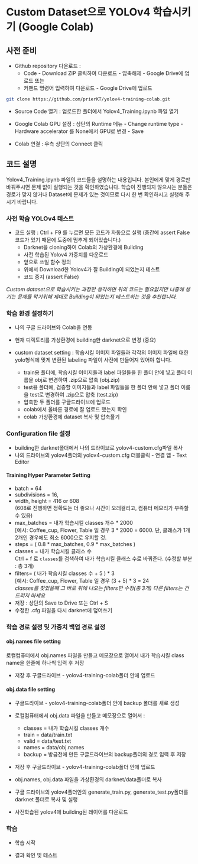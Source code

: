 # Custom Dataset으로 YOLOv4 학습시키기 (Google Colab)

## 사전 준비

* Github repository 다운로드 :
	* Code - Download ZIP 클릭하여 다운로드 - 압축해제 - Google Drive에 업로드 또는
	* 커맨드 명령어 입력하여 다운로드 - Google Drive에 업로드
```bash
git clone https://github.com/prierKT/yolov4-training-colab.git
```

* Source Code 열기 : 업로드한 폴더에서 Yolov4_Training.ipynb 파일 열기

* Google Colab GPU 설정 : 상단의 Runtime 메뉴 - Change runtime type - Hardware accelerator 를 None에서 GPU로 변경 - Save

* Colab 연결 : 우측 상단의 Connect 클릭

## 코드 설명
Yolov4_Training.ipynb 파일의 코드들을 설명하는 내용입니다. 본인에게 맞게 경로만 바꿔주시면 문제 없이 실행되는 것을 확인하였습니다. 학습이 진행되지 않으시는 분들은 경로가 맞지 않거나 Dataset에 문제가 있는 것이므로 다시 한 번 확인하시고 실행해 주시기 바랍니다.

### 사전 학습 YOLOv4 테스트

* 코드 실행 : Ctrl + F9 를 누르면 모든 코드가 자동으로 실행 (중간에 assert False 코드가 있기 때문에 도중에 멈추게 되어있습니다.)
	* Darknet을 cloning하여 Colab의 가상환경에 Building
	* 사전 학습된 Yolov4 가중치를 다운로드
	* 앞으로 쓰일 함수 정의
	* 위에서 Download한 Yolov4가 잘 Building이 되었는지 테스트
	* 코드 중지 (assert False)

*Custom dataset으로 학습시키는 과정만 생각하면 위의 코드는 필요없지만 나중에 생기는 문제를 막기위해 제대로 Building이 되었는지 테스트하는 것을 추천합니다.*

### 학습 환경 설정하기

* 나의 구글 드라이브와 Colab을 연동

* 현재 디렉토리를 가상환경에 building한 darknet으로 변경 (중요)

* custom dataset setting : 학습시킬 이미지 파일들과 각각의 이미지 파일에 대한 yolo형식에 맞게 변환된 labeling 파일이 사전에 만들어져 있어야 합니다.
	* train용 폴더에, 학습시킬 이미지들과 label 파일들을 한 폴더 안에 넣고 폴더 이름을 obj로 변경하여 .zip으로 압축 (obj.zip)
	* test용 폴더에, 검증할 이미지들과 label 파일들을 한 폴더 안에 넣고 폴더 이름을 test로 변경하여 .zip으로 압축 (test.zip)
	* 압축한 두 폴더를 구글드라이브에 업로드
	* colab에서 올바른 경로에 잘 업로드 했는지 확인
	* colab 가상환경에 dataset 복사 및 압축풀기


### Configuration file 설정 
* building한 darknet폴더에서 나의 드라이브로 yolov4-custom.cfg파일 복사
* 나의 드라이브의 yolov4폴더의 yolov4-custom.cfg 더블클릭 - 연결 앱 - Text Editor
#### Training Hyper Parameter Setting
* batch = 64
* subdivisions = 16,
* width, height = 416 or 608<br>
(608로 진행하면 정확도는 더 좋으나 시간이 오래걸리고, 컴퓨터 메모리가 부족할 수 있음)
* max_batches = 내가 학습시킬 classes 개수 * 2000<br>
[예시: Coffee_cup, Flower, Table 일 경우 3 * 2000 = 6000. 단, 클래스가 1개 2개인 경우에도 최소 6000으로 유지할 것.
* steps = ( 0.8 * max_batches, 0.9 * max_batches )
* classes = 내가 학습시킬 클래스 수<br>
Ctrl + f 로 `classes`를 검색하여 내가 학습시킬 클래스 수로 바꿔준다. (수정할 부분 : 총 3개)
* filters= ( 내가 학습시킬 classes 수 + 5 ) * 3<br>
[예시: Coffee_cup, Flower, Table 일 경우 (3 + 5) * 3 = 24<br>
*classes를 찾았을때 그 바로 위에 나오는 filters만 수정(총 3개) 다른 filters는 건드리지 마세요*
* 저장 : 상단의 Save to Drive 또는 Ctrl + S
* 수정한 .cfg 파일을 다시 darknet에 덮어쓰기

### 학습 경로 설정 및 가중치 백업 경로 설정
#### obj.names file setting
로컬컴퓨터에서 obj.names 파일을 만들고 메모장으로 열어서 내가 학습시킬 class name을 한줄에 하나씩 입력 후 저장
* 저장 후 구글드라이브 - yolov4-training-colab폴더 안에 업로드

#### obj.data file setting
* 구글드라이브 - yolov4-training-colab폴더 안에 backup 폴더를 새로 생성
* 로컬컴퓨터에서 obj.data 파일을 만들고 메모장으로 열어서 :
	* classes = 내가 학습시킬 classes 개수
	* train = data/train.txt
	* valid = data/test.txt
	* names = data/obj.names
	* backup = 방금전에 만든 구글드라이브의 backup폴더의 경로 입력 후 저장
* 저장 후 구글드라이브 - yolov4-training-colab폴더 안에 업로드

* obj.names, obj.data 파일을 가상환경의 darknet/data폴더로 복사

* 구글 드라이브의 yolov4폴더안의 generate_train.py, generate_test.py폴더를 darknet 폴더로 복사 및 실행

* 사전학습된 yolov4에 building된 레이어를 다운로드

### 학습

* 학습 시작

* 결과 확인 및 테스트
